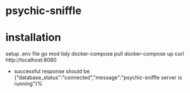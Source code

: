 # psychic-sniffle

# installation
setup .env file 
go mod tidy
docker-compose pull
docker-compose up
curl http://localhost:8080
- successful response should be {"database_status":"connected","message":"psychic-sniffle server is running"}%                                                                                                                      




